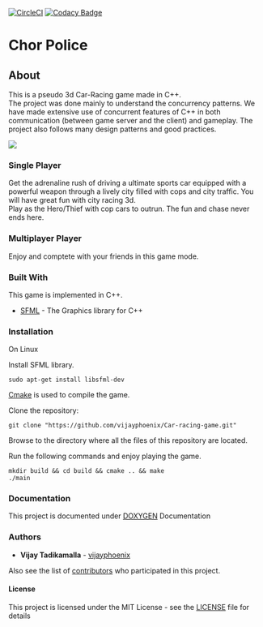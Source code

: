 [![CircleCI](https://circleci.com/gh/IITH-SBJoshi/concurrency-11/tree/master.svg?style=svg&circle-token=fc42038411754d10acd3f32cda550437496725e6)](https://circleci.com/gh/IITH-SBJoshi/concurrency-11/tree/master)
[![Codacy Badge](https://api.codacy.com/project/badge/Grade/95ef8ecf89714166963cbe3484e37961)](https://www.codacy.com?utm_source=github.com&amp;utm_medium=referral&amp;utm_content=vijayphoenix/Car-racing-game&amp;utm_campaign=Badge_Grade)

# Chor Police 

## About  

This is a pseudo 3d Car-Racing game made in C++. <br>
The project was done mainly to understand the concurrency patterns. We have made extensive use of concurrent features of C++ in both communication (between game server and the client) and gameplay. The project also follows many design patterns and good practices.
 
![](Gameplay.gif)

### Single Player  
Get the adrenaline rush of driving a ultimate sports car equipped with a powerful weapon through a lively city filled with cops and city traffic. You will have great fun with city racing 3d.  
Play as the Hero/Thief with cop cars to outrun. The fun and chase never ends here.  

### Multiplayer Player  
Enjoy and comptete with your friends in this game mode.  

### Built With  

This game is implemented in C++.  
* [SFML](https://www.sfml-dev.org/) - The Graphics library for C++  

### Installation 

On Linux  

Install SFML library.  

```
sudo apt-get install libsfml-dev  
```
[Cmake](https://cmake.org/) is used to compile the game. 

Clone the repository:	
```
git clone "https://github.com/vijayphoenix/Car-racing-game.git"
```

Browse to the directory where all the files of this repository are located.  

Run the following commands and enjoy playing the game.  

```
mkdir build && cd build && cmake .. && make  
./main  
```

### Documentation  

This project is documented under  [DOXYGEN](http://www.doxygen.nl/)  Documentation  

### Authors  

* **Vijay Tadikamalla** - [vijayphoenix](https://github.com/vijayphoenix)  

Also see the list of [contributors](https://github.com/vijayphoenix/Car-racing-game/graphs/contributors) who participated in this project.  

#### License  

This project is licensed under the MIT License - see the [LICENSE](LICENSE) file for details  
